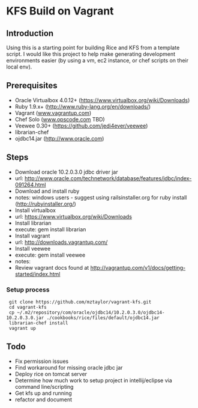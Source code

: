 KFS Build on Vagrant
====================
## Introduction
Using this is a starting point for building Rice and KFS from a template script. I would like this project to help
make generating development environments easier (by using a vm, ec2 instance, or chef scripts on their local env).

## Prerequisites 
- Oracle Virtualbox 4.0.12+ (https://www.virtualbox.org/wiki/Downloads)
- Ruby 1.9.x+ (http://www.ruby-lang.org/en/downloads/)
- Vagrant (www.vagrantup.com)
- Chef Solo (www.opscode.com TBD)
- Veewee 0.30+ (https://github.com/jedi4ever/veewee)
- librarian-chef
- ojdbc14.jar (http://www.oracle.com)

## Steps
- Download oracle 10.2.0.3.0 jdbc driver jar 
 - url: http://www.oracle.com/technetwork/database/features/jdbc/index-091264.html
- Download and install ruby
 - notes: windows users - suggest using railsinstaller.org for ruby install (http://rubyinstaller.org/)
- Install virtualbox
 - url: https://www.virtualbox.org/wiki/Downloads
- Install librarian
 - execute: gem install librarian
- Install vagrant
 - url: http://downloads.vagrantup.com/
- Install veewee
 - execute: gem install veewee
- notes:
 - Review vagrant docs found at http://vagrantup.com/v1/docs/getting-started/index.html

### Setup process

     git clone https://github.com/mztaylor/vagrant-kfs.git
     cd vagrant-kfs
     cp ~/.m2/repository/com/oracle/ojdbc14/10.2.0.3.0/ojdbc14-10.2.0.3.0.jar ./cookbooks/rice/files/default/ojdbc14.jar
     librarian-chef install
     vagrant up


## Todo
- Fix permission issues
- Find workaround for missing oracle jdbc jar
- Deploy rice on tomcat server
- Determine how much work to setup project in intellij/eclipse via command line/scripting
- Get kfs up and running
- refactor and document

